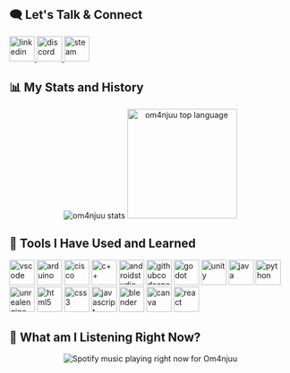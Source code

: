 <h2>🗨️ Let's Talk & Connect</h2>
<p align="left">
  <a href="https://www.linkedin.com/in/kanlaya-berger/">
    <img src="https://cdn.jsdelivr.net/gh/devicons/devicon@latest/icons/linkedin/linkedin-original.svg" alt="linkedin" width="45" height="45"/>
  </a>
  <a href="https://discord.gg/npaB3veVSk">
    <img href="https://discord.gg/npaB3veVSk" src="https://www.vectorlogo.zone/logos/discord/discord-icon.svg" alt="discord" width="45" height="45"/>
  </a>
  <a href="https://steamcommunity.com/id/om4njuu">
    <img src="https://www.vectorlogo.zone/logos/steampowered/steampowered-icon.svg" alt="steam" width="45" height="45"/>
  </a>
</p>

<h2> 📊 My Stats and History</h2>
<p align="center">
  <img src="https://github-readme-stats.vercel.app/api?username=om4njuu&show_icons=true&theme=radical&rank_icon=github&include_all_commits=true" alt="om4njuu stats"/>
  <img src="https://github-readme-stats.vercel.app/api/top-langs/?username=om4njuu&layout=compact&theme=radical" alt="om4njuu top language" height="196"/>
</p>

<h2>🔧 Tools I Have Used and Learned</h2>
  <p align="left">
    <img src="https://cdn.jsdelivr.net/gh/devicons/devicon/icons/vscode/vscode-original.svg" alt="vscode" width="45" height="45"/>
    <img src="https://cdn.jsdelivr.net/gh/devicons/devicon@latest/icons/arduino/arduino-original-wordmark.svg" alt="arduino" width="45" height="45"/>
    <img src="https://www.vectorlogo.zone/logos/cisco/cisco-ar21.svg" alt="cisco" width="45" height="45"/>
    <img src="https://cdn.jsdelivr.net/gh/devicons/devicon@latest/icons/cplusplus/cplusplus-original.svg" alt="c++" width="45" height="45"/>   
    <img src="https://cdn.jsdelivr.net/gh/devicons/devicon@latest/icons/androidstudio/androidstudio-original.svg" alt="androidstudio" width="45" height="45"/>
    <img src="https://cdn.jsdelivr.net/gh/devicons/devicon@latest/icons/githubcodespaces/githubcodespaces-original.svg" alt="githubcodespaces" width="45" height="45"/> 
    <img src="https://cdn.jsdelivr.net/gh/devicons/devicon@latest/icons/godot/godot-original-wordmark.svg" alt="godot" width="45" height="45"/>
    <img src="https://cdn.jsdelivr.net/gh/devicons/devicon@latest/icons/unity/unity-original.svg" alt="unity" width="45" height="45"/>
    <img src="https://cdn.jsdelivr.net/gh/devicons/devicon@latest/icons/java/java-original-wordmark.svg" alt="java" width="45" height="45"/>      
    <img src="https://cdn.jsdelivr.net/gh/devicons/devicon@latest/icons/python/python-original-wordmark.svg" alt="python" width="45" height="45"/>
    <img src="https://cdn.jsdelivr.net/gh/devicons/devicon@latest/icons/unrealengine/unrealengine-original.svg" alt="unrealengine" width="45" height="45"/>
    <img src="https://cdn.jsdelivr.net/gh/devicons/devicon@latest/icons/html5/html5-original-wordmark.svg" alt="html5" width="45" height="45"/>
    <img src="https://cdn.jsdelivr.net/gh/devicons/devicon@latest/icons/css3/css3-original-wordmark.svg" alt="css3" width="45" height="45"/>
    <img src="https://cdn.jsdelivr.net/gh/devicons/devicon@latest/icons/javascript/javascript-original.svg" alt="javascript" width="45" height="45"/>
    <img src="https://cdn.jsdelivr.net/gh/devicons/devicon@latest/icons/blender/blender-original.svg" alt="blender" width="45" height="45"/>   
    <img src="https://cdn.jsdelivr.net/gh/devicons/devicon@latest/icons/canva/canva-original.svg" alt="canva" width="45" height="45"/>
    <img src="https://cdn.jsdelivr.net/gh/devicons/devicon@latest/icons/react/react-original-wordmark.svg" alt="react" width="45" height="45"/>       
  </p>

<h2>🤔 What am I Listening Right Now? </h2>
  <p align="center">
    <img src="https://spotify-github-profile.kittinanx.com/api/view?uid=21olsnjvzocz4rjqdnnow5rja&cover_image=true&theme=default&show_offline=false&background_color=121212&interchange=true&bar_color=53b14f&bar_color_cover=true)](https://spotify-github-profile.kittinanx.com/api/view?uid=21olsnjvzocz4rjqdnnow5rja&redirect=true)" alt="Spotify music playing right now for Om4njuu"/>
  </p>
